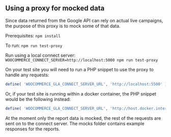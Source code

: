 Using a proxy for mocked data
---

Since data returned from the Google API can rely on actual live campaigns, the purpose of this proxy is to mock some of that data.

Prerequisites:
`npm install`

To run:
`npm run test-proxy`

Run using a local connect server:
`WOOCOMMERCE_CONNECT_SERVER=http://localhost:5000 npm run test-proxy`

On your test site you will need to run a PHP snippet to use the proxy to handle any requests:

```php
define( 'WOOCOMMERCE_GLA_CONNECT_SERVER_URL', 'http://localhost:5500' );
```

Or, if your test site is running within a docker container, the PHP snippet would be the following instead:

```php
define( 'WOOCOMMERCE_GLA_CONNECT_SERVER_URL', 'http://host.docker.internal:5500' );
```

At the moment only the report data is mocked, the rest of the requests are sent on to the connect server. The mocks folder contains example responses for the reports.
